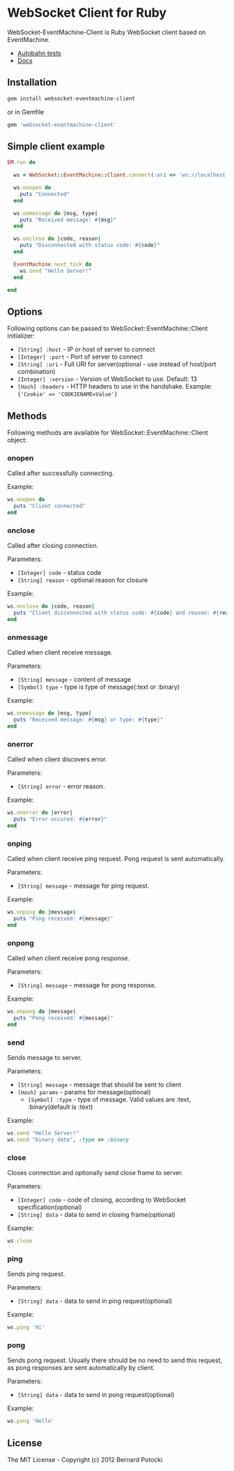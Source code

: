 # WebSocket Client for Ruby

WebSocket-EventMachine-Client is Ruby WebSocket client based on EventMachine.

- [Autobahn tests](http://imanel.github.com/websocket-ruby/autobahn/client)
- [Docs](http://rdoc.info/github/imanel/websocket-eventmachine-client/master/frames)

## Installation

``` bash
gem install websocket-eventmachine-client
```

or in Gemfile

``` ruby
gem 'websocket-eventmachine-client'
```

## Simple client example

```ruby
EM.run do

  ws = WebSocket::EventMachine::Client.connect(:uri => 'ws://localhost:8080')

  ws.onopen do
    puts "Connected"
  end

  ws.onmessage do |msg, type|
    puts "Received message: #{msg}"
  end

  ws.onclose do |code, reason|
    puts "Disconnected with status code: #{code}"
  end

  EventMachine.next_tick do
    ws.send "Hello Server!"
  end

end
```

## Options

Following options can be passed to WebSocket::EventMachine::Client initializer:

- `[String] :host` - IP or host of server to connect
- `[Integer] :port` - Port of server to connect
- `[String] :uri` - Full URI for server(optional - use instead of host/port combination)
- `[Integer] :version` - Version of WebSocket to use. Default: 13
- `[Hash] :headers` - HTTP headers to use in the handshake. Example: `{'Cookie' => 'COOKIENAME=Value'}`

## Methods

Following methods are available for WebSocket::EventMachine::Client object:

### onopen

Called after successfully connecting.

Example:

```ruby
ws.onopen do
  puts "Client connected"
end
```

### onclose

Called after closing connection.

Parameters:

- `[Integer] code` - status code
- `[String] reason` - optional reason for closure

Example:

```ruby
ws.onclose do |code, reason|
  puts "Client disconnected with status code: #{code} and reason: #{reason}"
end
```

### onmessage

Called when client receive message.

Parameters:

- `[String] message` - content of message
- `[Symbol] type` - type is type of message(:text or :binary)

Example:

```ruby
ws.onmessage do |msg, type|
  puts "Received message: #{msg} or type: #{type}"
end
```

### onerror

Called when client discovers error.

Parameters:

- `[String] error` - error reason.

Example:

```ruby
ws.onerror do |error|
  puts "Error occured: #{error}"
end
```

### onping

Called when client receive ping request. Pong request is sent automatically.

Parameters:

- `[String] message` - message for ping request.

Example:

```ruby
ws.onping do |message|
  puts "Ping received: #{message}"
end
```

### onpong

Called when client receive pong response.

Parameters:

- `[String] message` - message for pong response.

Example:

```ruby
ws.onpong do |message|
  puts "Pong received: #{message}"
end
```

### send

Sends message to server.

Parameters:

- `[String] message` - message that should be sent to client
- `[Hash] params` - params for message(optional)
  - `[Symbol] :type` - type of message. Valid values are :text, :binary(default is :text)

Example:

```ruby
ws.send "Hello Server!"
ws.send "binary data", :type => :binary
```

### close

Closes connection and optionally send close frame to server.

Parameters:

- `[Integer] code` - code of closing, according to WebSocket specification(optional)
- `[String] data` - data to send in closing frame(optional)

Example:

```ruby
ws.close
```

### ping

Sends ping request.

Parameters:

- `[String] data` - data to send in ping request(optional)

Example:

```ruby
ws.ping 'Hi'
```

### pong

Sends pong request. Usually there should be no need to send this request, as pong responses are sent automatically by client.

Parameters:

- `[String] data` - data to send in pong request(optional)

Example:

``` ruby
ws.pong 'Hello'
```

## License

The MIT License - Copyright (c) 2012 Bernard Potocki
